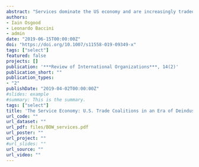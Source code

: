 ```yaml
---
abstract: "Services dominate the US economy and are increasingly traded across borders yet little is known about service firms’ trade policy objectives or lobbying activities. We fill this gap by examining services’ political engagement on trade policy as manifested through lobbying, public positions on trade, and reports issued by U.S. Industry Trade Advisory Committees. We document for the first time that service firms are highly active in the politics of US trade agreements and, compared to firms in goods-producing industries, are much less likely to disagree over trade. Instead, service firms are almost uniformly supportive of US trade agreements, which we explain by focusing on the stark US comparative advantage in services. Service firms are therefore a key constituency for deeper international economic cooperation, helping to explain the present era of global integration despite tough times for uncompetitive US manufacturing. We expect service producers to join the defense of global economic order against emergent populism."
authors:
- Iain Osgood
- Leonardo Baccini
- admin
date: "2019-06-15T00:00:00Z"
doi: "https://doi.org/10.1007/s11558-019-09349-x"
tags: ["select"]
featured: false
projects: []
publication: '***Review of International Organizations***, 14(2)'
publication_short: ""
publication_types:
- "2"
publishDate: "2019-04-02T00:00:00Z"
#slides: example
#summary: This is the summary.
tags: ["select"]
title: 'The Service Economy: U.S. Trade Coalitions in an Era of Deindustrialization'
url_code: ""
url_dataset: ""
url_pdf: files/BOW_services.pdf
url_poster: ""
url_project: ""
#url_slides: ""
url_source: ""
url_video: ""
---
```




